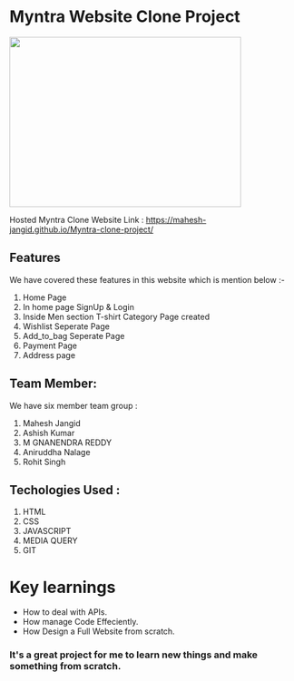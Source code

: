 # Myntra Website Clone Project
<img src="https://aashishkumar321.netlify.app/images/projects/myntra.gif" width="90%" height="300" align="center"/>

Hosted Myntra Clone Website Link : https://mahesh-jangid.github.io/Myntra-clone-project/

## Features

We have covered these features in this website which is mention below :-

1. Home Page
2. In home page SignUp & Login
3. Inside Men section T-shirt Category Page created
4. Wishlist Seperate Page
5. Add_to_bag Seperate Page
6. Payment Page
7. Address page

## Team Member:

We have six member team group :

1. Mahesh Jangid
2. Ashish Kumar
3. M GNANENDRA REDDY
4. Aniruddha Nalage
5. Rohit Singh

## Techologies Used :

1. HTML
2. CSS
3. JAVASCRIPT
4. MEDIA QUERY
5. GIT

# Key learnings

- How to deal with APIs.
- How manage Code  Effeciently.
- How Design  a Full Website from scratch.

<h3>It's a great project for me to  learn new things  and make something from scratch.</h3>
